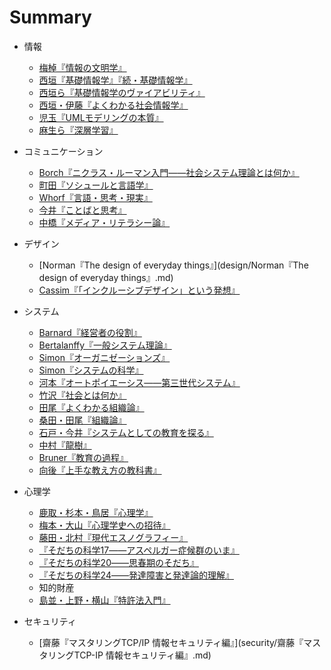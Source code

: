 # Summary
* 情報
	* [梅棹『情報の文明学』](information/梅棹『情報の文明学』.md)
	* [西垣『基礎情報学』『続・基礎情報学』](information/西垣『基礎情報学』『続・基礎情報学』.md)
	* [西垣ら『基礎情報学のヴァイアビリティ』](information/西垣ら『基礎情報学のヴァイアビリティ』.md)
	* [西垣・伊藤『よくわかる社会情報学』](information/西垣・伊藤『よくわかる社会情報学』.md)
	* [児玉『UMLモデリングの本質』](information/児玉『UMLモデリングの本質』.md)
	* [麻生ら『深層学習』](information/麻生ら『深層学習』.md)
* コミュニケーション
	* [Borch『ニクラス・ルーマン入門――社会システム理論とは何か』](communication/Borch『ニクラス・ルーマン入門――社会システム理論とは何か』.md)
	* [町田『ソシュールと言語学』](communication/町田『ソシュールと言語学』.md)
	* [Whorf『言語・思考・現実』](communication/Whorf『言語・思考・現実』.md)
	* [今井『ことばと思考』](communication/今井『ことばと思考』.md)
	* [中橋『メディア・リテラシー論』](communication/中橋『メディア・リテラシー論』.md)

* デザイン
	* [Norman『The design of everyday things』](design/Norman『The design of everyday things』.md)
	* [Cassim『「インクルーシブデザイン」という発想』](design/Cassim『「インクルーシブデザイン」という発想』.md)
* システム
	* [Barnard『経営者の役割』](system/Barnard『経営者の役割』.md)
	* [Bertalanffy『一般システム理論』](system/Bertalanffy『一般システム理論』.md)
	* [Simon『オーガニゼーションズ』](system/Simon『オーガニゼーションズ』.md)
	* [Simon『システムの科学』](system/Simon『システムの科学』.md)
	* [河本『オートポイエーシス――第三世代システム』](system/河本『オートポイエーシス――第三世代システム』.md)
	* [竹沢『社会とは何か』](system/竹沢『社会とは何か』.md)
	* [田尾『よくわかる組織論』](system/田尾『よくわかる組織論』.md)
	* [桑田・田尾『組織論』](system/桑田・田尾『組織論』.md)
	* [石戸・今井『システムとしての教育を探る』](system/石戸・今井『システムとしての教育を探る』.md)
	* [中村『龍樹』](system/中村『龍樹』.md)
	* [Bruner『教育の過程』](system/Bruner『教育の過程』.md)
	* [向後『上手な教え方の教科書』](system/向後『上手な教え方の教科書』.md)
* 心理学
	* [鹿取・杉本・鳥居『心理学』](psychology/鹿取・杉本・鳥居『心理学』.md)
	* [梅本・大山『心理学史への招待』](psychology/梅本・大山『心理学史への招待』.md)
	* [藤田・北村『現代エスノグラフィー』](psychology/藤田・北村『現代エスノグラフィー』.md)
	* [『そだちの科学17――アスペルガー症候群のいま』](psychology/『そだちの科学17――アスペルガー症候群のいま』.md)
	* [『そだちの科学20――思春期のそだち』](psychology/『そだちの科学20――思春期のそだち』.md)
	* [『そだちの科学24――発達障害と発達論的理解』](psychology/『そだちの科学24――発達障害と発達論的理解』.md)
	* 知的財産
	* [島並・上野・横山『特許法入門』](intellectualproperty/島並・上野・横山『特許法入門』.md)
* セキュリティ
	* [齋藤『マスタリングTCP/IP 情報セキュリティ編』](security/齋藤『マスタリングTCP-IP 情報セキュリティ編』.md)


